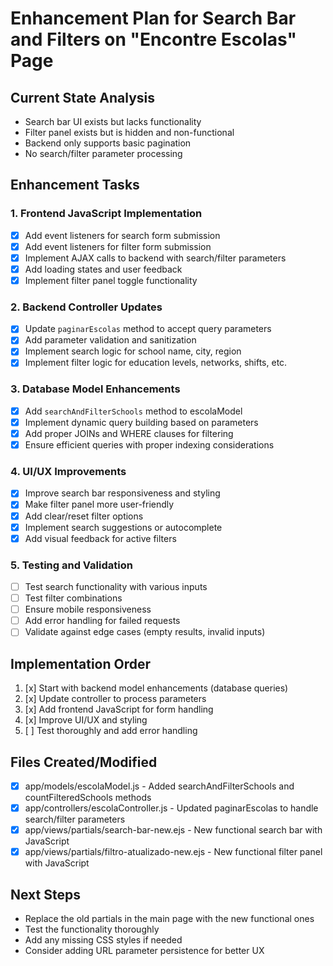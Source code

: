 # Enhancement Plan for Search Bar and Filters on "Encontre Escolas" Page

## Current State Analysis
- Search bar UI exists but lacks functionality
- Filter panel exists but is hidden and non-functional
- Backend only supports basic pagination
- No search/filter parameter processing

## Enhancement Tasks

### 1. Frontend JavaScript Implementation
- [x] Add event listeners for search form submission
- [x] Add event listeners for filter form submission
- [x] Implement AJAX calls to backend with search/filter parameters
- [x] Add loading states and user feedback
- [x] Implement filter panel toggle functionality

### 2. Backend Controller Updates
- [x] Update `paginarEscolas` method to accept query parameters
- [x] Add parameter validation and sanitization
- [x] Implement search logic for school name, city, region
- [x] Implement filter logic for education levels, networks, shifts, etc.

### 3. Database Model Enhancements
- [x] Add `searchAndFilterSchools` method to escolaModel
- [x] Implement dynamic query building based on parameters
- [x] Add proper JOINs and WHERE clauses for filtering
- [x] Ensure efficient queries with proper indexing considerations

### 4. UI/UX Improvements
- [x] Improve search bar responsiveness and styling
- [x] Make filter panel more user-friendly
- [x] Add clear/reset filter options
- [x] Implement search suggestions or autocomplete
- [x] Add visual feedback for active filters

### 5. Testing and Validation
- [ ] Test search functionality with various inputs
- [ ] Test filter combinations
- [ ] Ensure mobile responsiveness
- [ ] Add error handling for failed requests
- [ ] Validate against edge cases (empty results, invalid inputs)

## Implementation Order
1. [x] Start with backend model enhancements (database queries)
2. [x] Update controller to process parameters
3. [x] Add frontend JavaScript for form handling
4. [x] Improve UI/UX and styling
5. [ ] Test thoroughly and add error handling

## Files Created/Modified
- [x] app/models/escolaModel.js - Added searchAndFilterSchools and countFilteredSchools methods
- [x] app/controllers/escolaController.js - Updated paginarEscolas to handle search/filter parameters
- [x] app/views/partials/search-bar-new.ejs - New functional search bar with JavaScript
- [x] app/views/partials/filtro-atualizado-new.ejs - New functional filter panel with JavaScript

## Next Steps
- Replace the old partials in the main page with the new functional ones
- Test the functionality thoroughly
- Add any missing CSS styles if needed
- Consider adding URL parameter persistence for better UX
